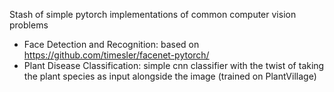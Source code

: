 Stash of simple pytorch implementations of common computer vision problems
- Face Detection and Recognition: based on https://github.com/timesler/facenet-pytorch/
- Plant Disease Classification: simple cnn classifier with the twist of taking the plant species as input alongside the image (trained on PlantVillage)
